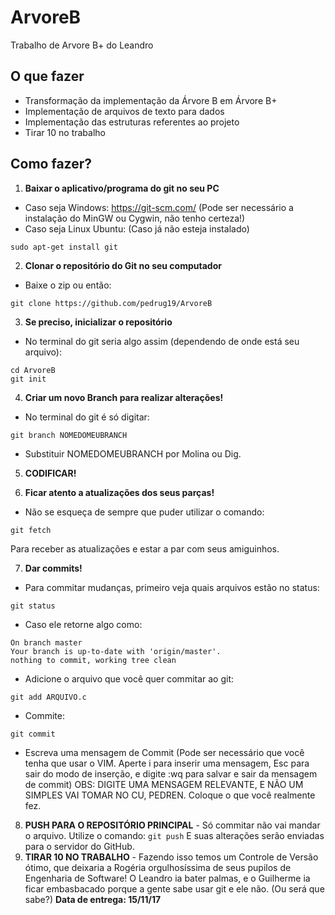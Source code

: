 # ArvoreB
Trabalho de Arvore B+ do Leandro

## O que fazer

- Transformação da implementação da Árvore B em Árvore B+
- Implementação de arquivos de texto para dados
- Implementação das estruturas referentes ao projeto
- Tirar 10 no trabalho

## Como fazer?
1) **Baixar o aplicativo/programa do git no seu PC**
  - Caso seja Windows: https://git-scm.com/ (Pode ser necessário a instalação do MinGW ou Cygwin, não tenho certeza!)
  - Caso seja Linux Ubuntu: (Caso já não esteja instalado)
  ```
  sudo apt-get install git
  ```
2) **Clonar o repositório do Git no seu computador**
  - Baixe o zip ou então:
  ```
  git clone https://github.com/pedrug19/ArvoreB
  ```
3) **Se preciso, inicializar o repositório**
  - No terminal do git seria algo assim (dependendo de onde está seu arquivo):
  ```
  cd ArvoreB
  git init
  ```
4) **Criar um novo Branch para realizar alterações!**
  - No terminal do git é só digitar:
  ```
  git branch NOMEDOMEUBRANCH
  ```
  - Substituir NOMEDOMEUBRANCH por Molina ou Dig.
  
5) **CODIFICAR!**
  
6) **Ficar atento a atualizações dos seus parças!**
  - Não se esqueça de sempre que puder utilizar o comando:
  ```
  git fetch
  ```
  Para receber as atualizações e estar a par com seus amiguinhos.
    
 7) **Dar commits!**
  - Para commitar mudanças, primeiro veja quais arquivos estão no status:
  ```
  git status
  ```
  - Caso ele retorne algo como:
  ```
  On branch master
  Your branch is up-to-date with 'origin/master'.
  nothing to commit, working tree clean
  ```
  - Adicione o arquivo que você quer commitar ao git:
  ```
  git add ARQUIVO.c
  ```
  - Commite:
  ```
  git commit
  ```
  - Escreva uma mensagem de Commit (Pode ser necessário que você tenha que usar o VIM. Aperte i para inserir uma mensagem, Esc para sair do modo de inserção, e digite :wq para salvar e sair da mensagem de commit) OBS: DIGITE UMA MENSAGEM RELEVANTE, E NÃO UM SIMPLES VAI TOMAR NO CU, PEDREN. Coloque o que você realmente fez.
  8) **PUSH PARA O REPOSITÓRIO PRINCIPAL**
    - Só commitar não vai mandar o arquivo. Utilize o comando:
    ```
    git push
    ```
    E suas alterações serão enviadas para o servidor do GitHub.
  9) **TIRAR 10 NO TRABALHO**
    - Fazendo isso temos um Controle de Versão ótimo, que deixaria a Rogéria orgulhosíssima de seus pupilos de Engenharia de Software! O Leandro ia bater palmas, e o Guilherme ia ficar embasbacado porque a gente sabe usar git e ele não. (Ou será que sabe?)
**Data de entrega: 15/11/17**
